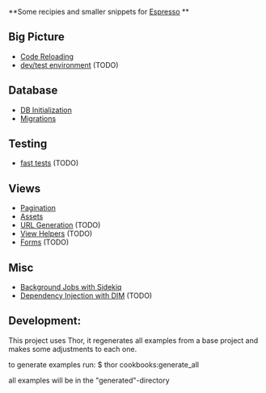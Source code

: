 **Some recipies and smaller snippets for [Espresso](http://e.github.com) **

## Big Picture
  - [Code Reloading][code_reloading]
  - [dev/test environment][dev_env] (TODO)

## Database
  - [DB Initialization][db_initialization]
  - [Migrations][migrations]

## Testing
  - [fast tests][fast_tests] (TODO)

## Views
  - [Pagination][pagination]
  - [Assets][sprocket_assets]
  - [URL Generation][urls] (TODO)
  - [View Helpers][view_helpers] (TODO)
  - [Forms][forms] (TODO)

## Misc
  - [Background Jobs with Sidekiq][sidekiq]
  - [Dependency Injection with DIM][dim] (TODO)


[recommended_folder_structure]: espresso-cookbooks/tree/master/_templates/recommended_folder_structure/Readme.md
[code_reloading]:               espresso-cookbooks/tree/master/_templates/code_reloading/Readme.md
[dev_env]:                      espresso-cookbooks/tree/master/_templates/dev_env/Readme.md
[db_initialization]:            espresso-cookbooks/tree/master/_templates/db_initialization/Readme.md
[migrations]:                   espresso-cookbooks/tree/master/_templates/migrations/Readme.md
[fast_tests]:                   espresso-cookbooks/tree/master/_templates/fast_tests/Readme.md
[view_helpers]:                 espresso-cookbooks/tree/master/_templates/view_helpers/Readme.md
[pagination]:                   espresso-cookbooks/tree/master/_templates/pagination/Readme.md
[sprocket_assets]:              espresso-cookbooks/tree/master/_templates/sprocket_assets/Readme.md
[forms]:                        espresso-cookbooks/tree/master/_templates/forms/Readme.md
[urls]:                         espresso-cookbooks/tree/master/_templates/urls/Readme.md
[sidekiq]:                      espresso-cookbooks/tree/master/_templates/sidekiq/Readme.md
[dim]:                          espresso-cookbooks/tree/master/_templates/dim/Readme.md



## Development:
This project uses Thor, it regenerates all examples from a base project and makes some adjustments to each one.

to generate examples run:
    $ thor cookbooks:generate_all

all examples will be in the "generated"-directory

